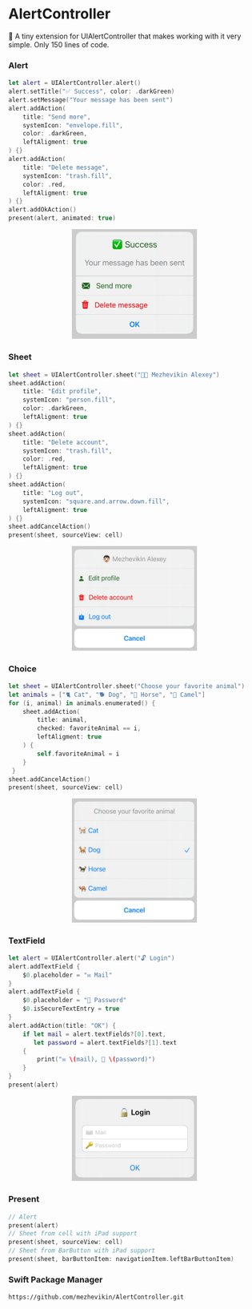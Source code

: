 # AlertController

💬 A tiny extension for UIAlertController that makes working with it very simple. Only 150 lines of code.

### Alert

```swift
let alert = UIAlertController.alert()
alert.setTitle("✅ Success", color: .darkGreen)
alert.setMessage("Your message has been sent")
alert.addAction(
    title: "Send more",
    systemIcon: "envelope.fill",
    color: .darkGreen,
    leftAligment: true
) {}
alert.addAction(
    title: "Delete message",
    systemIcon: "trash.fill",
    color: .red,
    leftAligment: true
) {}
alert.addOkAction()
present(alert, animated: true)
```

<p align="center">
    <img src="https://github.com/mezhevikin/AlertControllerExample/blob/master/Screens/alert.jpg?raw=true" width="250">
</p>

### Sheet

```swift
let sheet = UIAlertController.sheet("👨🏻 Mezhevikin Alexey")
sheet.addAction(
    title: "Edit profile",
    systemIcon: "person.fill",
    color: .darkGreen,
    leftAligment: true
) {}
sheet.addAction(
    title: "Delete account",
    systemIcon: "trash.fill",
    color: .red,
    leftAligment: true
) {}
sheet.addAction(
    title: "Log out",
    systemIcon: "square.and.arrow.down.fill",
    leftAligment: true
) {}
sheet.addCancelAction()
present(sheet, sourceView: cell)
```

<p align="center">
    <img src="https://github.com/mezhevikin/AlertControllerExample/blob/master/Screens/sheet.jpg?raw=true" width="250">
</p>

### Choice

```swift
let sheet = UIAlertController.sheet("Choose your favorite animal")
let animals = ["🐈 Cat", "🐕 Dog", "🐎 Horse", "🐫 Camel"]
for (i, animal) in animals.enumerated() {
    sheet.addAction(
        title: animal,
        checked: favoriteAnimal == i,
        leftAligment: true
    ) {
        self.favoriteAnimal = i
    }
 }
sheet.addCancelAction()
present(sheet, sourceView: cell)
```

<p align="center">
    <img src="https://github.com/mezhevikin/AlertControllerExample/blob/master/Screens/choice.jpg?raw=true" width="250">
</p>

### TextField

```swift
let alert = UIAlertController.alert("🔓 Login")
alert.addTextField {
    $0.placeholder = "✉️ Mail"
}
alert.addTextField {
    $0.placeholder = "🔑 Password"
    $0.isSecureTextEntry = true
}
alert.addAction(title: "OK") {
    if let mail = alert.textFields?[0].text,
       let password = alert.textFields?[1].text
    {
        print("✉️ \(mail), 🔑 \(password)")    
    }
}
present(alert)
```

<p align="center">
    <img src="https://github.com/mezhevikin/AlertControllerExample/blob/master/Screens/fields.jpg?raw=true" width="250">
</p>

### Present

```swift
// Alert
present(alert)
// Sheet from cell with iPad support
present(sheet, sourceView: cell) 
// Sheet from BarButton with iPad support
present(sheet, barButtonItem: navigationItem.leftBarButtonItem) 
```

### Swift Package Manager

```
https://github.com/mezhevikin/AlertController.git
```
